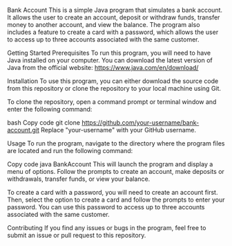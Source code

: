 Bank Account
This is a simple Java program that simulates a bank account. It allows the user to create an account, deposit or withdraw funds, transfer money to another account, and view the balance. The program also includes a feature to create a card with a password, which allows the user to access up to three accounts associated with the same customer.

Getting Started
Prerequisites
To run this program, you will need to have Java installed on your computer. You can download the latest version of Java from the official website: https://www.java.com/en/download/

Installation
To use this program, you can either download the source code from this repository or clone the repository to your local machine using Git.

To clone the repository, open a command prompt or terminal window and enter the following command:

bash
Copy code
git clone https://github.com/your-username/bank-account.git
Replace "your-username" with your GitHub username.

Usage
To run the program, navigate to the directory where the program files are located and run the following command:

Copy code
java BankAccount
This will launch the program and display a menu of options. Follow the prompts to create an account, make deposits or withdrawals, transfer funds, or view your balance.

To create a card with a password, you will need to create an account first. Then, select the option to create a card and follow the prompts to enter your password. You can use this password to access up to three accounts associated with the same customer.

Contributing
If you find any issues or bugs in the program, feel free to submit an issue or pull request to this repository.
